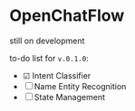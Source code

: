 # OpenChatFlow
still on development

to-do list for ```v.0.1.0```:
- &#9745; Intent Classifier
- &#9744; Name Entity Recognition
- &#9744; State Management
